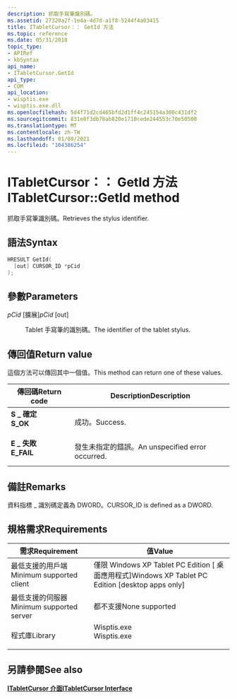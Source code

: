 ```yaml
---
description: 抓取手寫筆識別碼。
ms.assetid: 27320a2f-1e4a-4d7d-a1f8-5244f4a03415
title: ITabletCursor：： GetId 方法
ms.topic: reference
ms.date: 05/31/2018
topic_type:
- APIRef
- kbSyntax
api_name:
- ITabletCursor.GetId
api_type:
- COM
api_location:
- wisptis.exe
- wisptis.exe.dll
ms.openlocfilehash: 5d4f71d2cd465bfd2d1ff4c245154a300c431df2
ms.sourcegitcommit: 831e8f3db78ab820e1710cede244553c70e50500
ms.translationtype: MT
ms.contentlocale: zh-TW
ms.lasthandoff: 01/08/2021
ms.locfileid: "104386254"
---
```

# <a name="itabletcursorgetid-method"></a><span data-ttu-id="e53df-103">ITabletCursor：： GetId 方法</span><span class="sxs-lookup"><span data-stu-id="e53df-103">ITabletCursor::GetId method</span></span>

<span data-ttu-id="e53df-104">抓取手寫筆識別碼。</span><span class="sxs-lookup"><span data-stu-id="e53df-104">Retrieves the stylus identifier.</span></span>

## <a name="syntax"></a><span data-ttu-id="e53df-105">語法</span><span class="sxs-lookup"><span data-stu-id="e53df-105">Syntax</span></span>


```C++
HRESULT GetId(
  [out] CURSOR_ID *pCid
);
```



## <a name="parameters"></a><span data-ttu-id="e53df-106">參數</span><span class="sxs-lookup"><span data-stu-id="e53df-106">Parameters</span></span>

<dl> <dt>

<span data-ttu-id="e53df-107">*pCid* \[擴展\]</span><span class="sxs-lookup"><span data-stu-id="e53df-107">*pCid* \[out\]</span></span>
</dt> <dd>

<span data-ttu-id="e53df-108">Tablet 手寫筆的識別碼。</span><span class="sxs-lookup"><span data-stu-id="e53df-108">The identifier of the tablet stylus.</span></span>

</dd> </dl>

## <a name="return-value"></a><span data-ttu-id="e53df-109">傳回值</span><span class="sxs-lookup"><span data-stu-id="e53df-109">Return value</span></span>

<span data-ttu-id="e53df-110">這個方法可以傳回其中一個值。</span><span class="sxs-lookup"><span data-stu-id="e53df-110">This method can return one of these values.</span></span>



| <span data-ttu-id="e53df-111">傳回碼</span><span class="sxs-lookup"><span data-stu-id="e53df-111">Return code</span></span>                                                                            | <span data-ttu-id="e53df-112">Description</span><span class="sxs-lookup"><span data-stu-id="e53df-112">Description</span></span>                               |
|----------------------------------------------------------------------------------------|-------------------------------------------|
| <dl> <span data-ttu-id="e53df-113"><dt>**S \_ 確定**</dt></span><span class="sxs-lookup"><span data-stu-id="e53df-113"><dt>**S\_OK**</dt></span></span> </dl>   | <span data-ttu-id="e53df-114">成功。</span><span class="sxs-lookup"><span data-stu-id="e53df-114">Success.</span></span><br/>                       |
| <dl> <span data-ttu-id="e53df-115"><dt>**E \_ 失敗**</dt></span><span class="sxs-lookup"><span data-stu-id="e53df-115"><dt>**E\_FAIL**</dt></span></span> </dl> | <span data-ttu-id="e53df-116">發生未指定的錯誤。</span><span class="sxs-lookup"><span data-stu-id="e53df-116">An unspecified error occurred.</span></span><br/> |



 

## <a name="remarks"></a><span data-ttu-id="e53df-117">備註</span><span class="sxs-lookup"><span data-stu-id="e53df-117">Remarks</span></span>

<span data-ttu-id="e53df-118">資料指標 \_ 識別碼定義為 DWORD。</span><span class="sxs-lookup"><span data-stu-id="e53df-118">CURSOR\_ID is defined as a DWORD.</span></span>

## <a name="requirements"></a><span data-ttu-id="e53df-119">規格需求</span><span class="sxs-lookup"><span data-stu-id="e53df-119">Requirements</span></span>



| <span data-ttu-id="e53df-120">需求</span><span class="sxs-lookup"><span data-stu-id="e53df-120">Requirement</span></span> | <span data-ttu-id="e53df-121">值</span><span class="sxs-lookup"><span data-stu-id="e53df-121">Value</span></span> |
|-------------------------------------|----------------------------------------------------------------------------------------|
| <span data-ttu-id="e53df-122">最低支援的用戶端</span><span class="sxs-lookup"><span data-stu-id="e53df-122">Minimum supported client</span></span><br/> | <span data-ttu-id="e53df-123">僅限 Windows XP Tablet PC Edition \[ 桌面應用程式\]</span><span class="sxs-lookup"><span data-stu-id="e53df-123">Windows XP Tablet PC Edition \[desktop apps only\]</span></span><br/>                          |
| <span data-ttu-id="e53df-124">最低支援的伺服器</span><span class="sxs-lookup"><span data-stu-id="e53df-124">Minimum supported server</span></span><br/> | <span data-ttu-id="e53df-125">都不支援</span><span class="sxs-lookup"><span data-stu-id="e53df-125">None supported</span></span><br/>                                                              |
| <span data-ttu-id="e53df-126">程式庫</span><span class="sxs-lookup"><span data-stu-id="e53df-126">Library</span></span><br/>                  | <dl> <span data-ttu-id="e53df-127"><dt>Wisptis.exe</dt></span><span class="sxs-lookup"><span data-stu-id="e53df-127"><dt>Wisptis.exe</dt></span></span> </dl> |



## <a name="see-also"></a><span data-ttu-id="e53df-128">另請參閱</span><span class="sxs-lookup"><span data-stu-id="e53df-128">See also</span></span>

<dl> <dt>

[<span data-ttu-id="e53df-129">**ITabletCursor 介面**</span><span class="sxs-lookup"><span data-stu-id="e53df-129">**ITabletCursor Interface**</span></span>](itabletcursor.md)
</dt> </dl>

 

 




